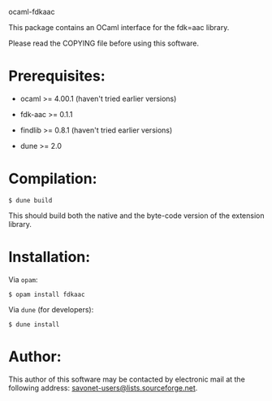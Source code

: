 ocaml-fdkaac

This package contains an OCaml interface for 
the fdk=aac library.

Please read the COPYING file before using this software.

Prerequisites:
==============

- ocaml >= 4.00.1 (haven't tried earlier versions)

- fdk-aac >= 0.1.1

- findlib >= 0.8.1 (haven't tried earlier versions)

- dune >= 2.0

Compilation:
============

```
$ dune build
```

This should build both the native and the byte-code version of the
extension library.

Installation:
=============

Via `opam`:

```
$ opam install fdkaac
```

Via `dune` (for developers):
```
$ dune install
```

Author:
=======

This author of this software may be contacted by electronic mail
at the following address: savonet-users@lists.sourceforge.net.
